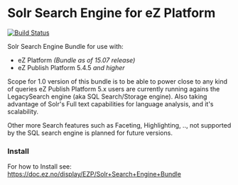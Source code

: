 # Solr Search Engine for eZ Platform

[![Build Status](https://travis-ci.org/ezsystems/ezplatform-solr-search-engine.svg?branch=master)](https://travis-ci.org/ezsystems/ezplatform-solr-search-engine)

Solr Search Engine Bundle for use with:
- eZ Platform *(Bundle as of 15.07 release)*
- eZ Publish Platform 5.4.5 *and higher*

Scope for 1.0 version of this bundle is to be able to power close to any kind of queries eZ Publish Platform 5.x users are currently running agains the LegacySearch engine (aka SQL Search/Storage engine). Also taking advantage of Solr's Full text capabilities for language analysis, and it's scalability.

Other more Search features such as Faceting, Highlighting, .., not supported by the SQL search engine is planned for future versions.


### Install

For how to Install see:
https://doc.ez.no/display/EZP/Solr+Search+Engine+Bundle
